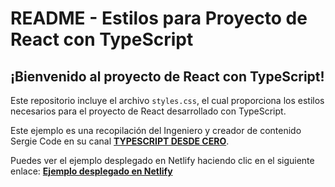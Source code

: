 # README - Estilos para Proyecto de React con TypeScript

## ¡Bienvenido al proyecto de React con TypeScript!

Este repositorio incluye el archivo `styles.css`, el cual proporciona los estilos necesarios para el proyecto de React desarrollado con TypeScript.

Este ejemplo es una recopilación del Ingeniero y creador de contenido Sergie Code en su canal [**TYPESCRIPT DESDE CERO**](https://www.youtube.com/watch?v=T7uaEZ3ZoZE).

Puedes ver el ejemplo desplegado en Netlify haciendo clic en el siguiente enlace: [**Ejemplo desplegado en Netlify**](https://tareasen-react-typescript.netlify.app/)
